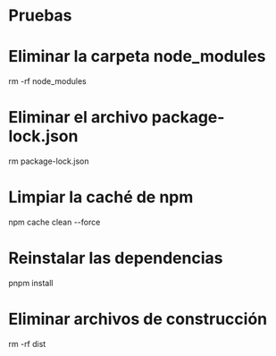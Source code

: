 # Pruebas

# Eliminar la carpeta node_modules

rm -rf node_modules

# Eliminar el archivo package-lock.json

rm package-lock.json

# Limpiar la caché de npm

npm cache clean --force

# Reinstalar las dependencias

pnpm install

# Eliminar archivos de construcción

rm -rf dist
